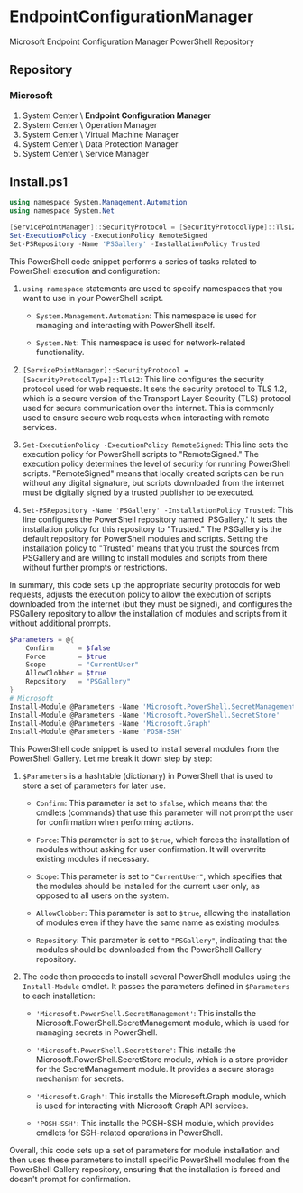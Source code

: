 # EndpointConfigurationManager
Microsoft Endpoint Configuration Manager PowerShell Repository

## Repository

### Microsoft

1. System Center \ **Endpoint Configuration Manager**
2. System Center \ Operation Manager
3. System Center \ Virtual Machine Manager
4. System Center \ Data Protection Manager
5. System Center \ Service Manager



## Install.ps1

```powershell
using namespace System.Management.Automation
using namespace System.Net

[ServicePointManager]::SecurityProtocol = [SecurityProtocolType]::Tls12
Set-ExecutionPolicy -ExecutionPolicy RemoteSigned 
Set-PSRepository -Name 'PSGallery' -InstallationPolicy Trusted
```

This PowerShell code snippet performs a series of tasks related to PowerShell execution and configuration:

1. `using namespace` statements are used to specify namespaces that you want to use in your PowerShell script.

   - `System.Management.Automation`: This namespace is used for managing and interacting with PowerShell itself.

   - `System.Net`: This namespace is used for network-related functionality.

2. `[ServicePointManager]::SecurityProtocol = [SecurityProtocolType]::Tls12`: This line configures the security protocol used for web requests. It sets the security protocol to TLS 1.2, which is a secure version of the Transport Layer Security (TLS) protocol used for secure communication over the internet. This is commonly used to ensure secure web requests when interacting with remote services.

3. `Set-ExecutionPolicy -ExecutionPolicy RemoteSigned`: This line sets the execution policy for PowerShell scripts to "RemoteSigned." The execution policy determines the level of security for running PowerShell scripts. "RemoteSigned" means that locally created scripts can be run without any digital signature, but scripts downloaded from the internet must be digitally signed by a trusted publisher to be executed.

4. `Set-PSRepository -Name 'PSGallery' -InstallationPolicy Trusted`: This line configures the PowerShell repository named 'PSGallery.' It sets the installation policy for this repository to "Trusted." The PSGallery is the default repository for PowerShell modules and scripts. Setting the installation policy to "Trusted" means that you trust the sources from PSGallery and are willing to install modules and scripts from there without further prompts or restrictions.

In summary, this code sets up the appropriate security protocols for web requests, adjusts the execution policy to allow the execution of scripts downloaded from the internet (but they must be signed), and configures the PSGallery repository to allow the installation of modules and scripts from it without additional prompts.

```powershell
$Parameters = @{
    Confirm      = $false 
    Force        = $true
    Scope        = "CurrentUser"
    AllowClobber = $true
    Repository   = "PSGallery"
}
# Microsoft
Install-Module @Parameters -Name 'Microsoft.PowerShell.SecretManagement'
Install-Module @Parameters -Name 'Microsoft.PowerShell.SecretStore'
Install-Module @Parameters -Name 'Microsoft.Graph'
Install-Module @Parameters -Name 'POSH-SSH'
```

This PowerShell code snippet is used to install several modules from the PowerShell Gallery. Let me break it down step by step:

1. `$Parameters` is a hashtable (dictionary) in PowerShell that is used to store a set of parameters for later use.

   - `Confirm`: This parameter is set to `$false`, which means that the cmdlets (commands) that use this parameter will not prompt the user for confirmation when performing actions.

   - `Force`: This parameter is set to `$true`, which forces the installation of modules without asking for user confirmation. It will overwrite existing modules if necessary.

   - `Scope`: This parameter is set to `"CurrentUser"`, which specifies that the modules should be installed for the current user only, as opposed to all users on the system.

   - `AllowClobber`: This parameter is set to `$true`, allowing the installation of modules even if they have the same name as existing modules.

   - `Repository`: This parameter is set to `"PSGallery"`, indicating that the modules should be downloaded from the PowerShell Gallery repository.

2. The code then proceeds to install several PowerShell modules using the `Install-Module` cmdlet. It passes the parameters defined in `$Parameters` to each installation:

   - `'Microsoft.PowerShell.SecretManagement'`: This installs the Microsoft.PowerShell.SecretManagement module, which is used for managing secrets in PowerShell.

   - `'Microsoft.PowerShell.SecretStore'`: This installs the Microsoft.PowerShell.SecretStore module, which is a store provider for the SecretManagement module. It provides a secure storage mechanism for secrets.

   - `'Microsoft.Graph'`: This installs the Microsoft.Graph module, which is used for interacting with Microsoft Graph API services.

   - `'POSH-SSH'`: This installs the POSH-SSH module, which provides cmdlets for SSH-related operations in PowerShell.

Overall, this code sets up a set of parameters for module installation and then uses these parameters to install specific PowerShell modules from the PowerShell Gallery repository, ensuring that the installation is forced and doesn't prompt for confirmation.

